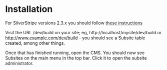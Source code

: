 # Installation

For SilverStripe versions 2.3.x you should follow [these instructions](2_3/)

Visit the URL /dev/build on your site; eg, http://localhost/mysite/dev/build or http://www.example.com/dev/build - you should see a Subsite table created, among other things.  

Once that has finished running, open the CMS. You should now see Subsites on the main menu in the top bar. Click it to open the subsite administrator.  

